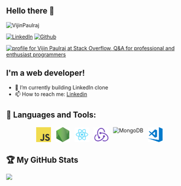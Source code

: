 
## Hello there 👋
<img src="https://komarev.com/ghpvc/?username=vijinpaulraj&label=Profile Views&color=blue&style=flat" alt="VijinPaulraj" />
<p align="left">
  
  <a href="www.linkedin.com/in/VijinPaulraj" target="_blank"><img alt="LinkedIn" src="https://img.shields.io/badge/linkedin-%230077B5.svg?&style=for-the-badge&logo=linkedin&logoColor=white" /></a>
  <a href="https://github.com/vijinpaulraj" target="_blank"><img alt="Github" src="https://img.shields.io/badge/GitHub-%2312100E.svg?&style=for-the-badge&logo=Github&logoColor=white" /></a> 
</p>

<p align="left"> 
<a href="https://stackoverflow.com/users/972501/vijin-paulraj"><img src="https://stackoverflow.com/users/flair/972501.png" width="208" height="58" alt="profile for Vijin Paulraj at Stack Overflow, Q&amp;A for professional and enthusiast programmers" title="profile for Vijin Paulraj at Stack Overflow, Q&amp;A for professional and enthusiast programmers"></a>
</p>




##  I'm a web developer! 
- 🔭 I’m currently building LinkedIn clone
- 📫 How to reach me: [Linkedin](https://www.linkedin.com/in/VijinPaulraj/) 


[//]: <> (🔧 Technologies & Tools)

## 🧰 Languages and Tools:
<p align="center">
  <img src="https://raw.githubusercontent.com/github/explore/80688e429a7d4ef2fca1e82350fe8e3517d3494d/topics/javascript/javascript.png" alt="Javascript" height="40" style="vertical-align:top; margin:4px">
  <img src="https://raw.githubusercontent.com/github/explore/80688e429a7d4ef2fca1e82350fe8e3517d3494d/topics/nodejs/nodejs.png" alt="Node Js" height="40" style="vertical-align:top; margin:4px">
  <img src="https://raw.githubusercontent.com/github/explore/80688e429a7d4ef2fca1e82350fe8e3517d3494d/topics/react/react.png" alt="React" height="40" style="vertical-align:top; margin:4px">
  <img src="https://raw.githubusercontent.com/github/explore/80688e429a7d4ef2fca1e82350fe8e3517d3494d/topics/redux/redux.png" alt="Redux" height="40" style="vertical-align:top; margin:4px">
  <img src="https://avatars.githubusercontent.com/u/45120?s=200&v=4" alt="MongoDB" height="40" style="vertical-align:top; margin:4px">
  <img src="https://raw.githubusercontent.com/github/explore/80688e429a7d4ef2fca1e82350fe8e3517d3494d/topics/visual-studio-code/visual-studio-code.png" alt="VS Code" height="40" style="vertical-align:top; margin:4px">
</p>

## 🏆 My GitHub Stats

<img src="https://github-readme-stats.vercel.app/api?username=vijinpaulraj&show_icons=true&theme=radical&count_private=true&custom_title=Vijin Paulraj's GitHub Stats" />
